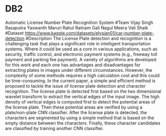 # DB2
Automatic License Number Plate Recognition System 
#Team
Vijay Singh Rasaputra
Yaswanth Maruri
Rahul Ratnam Gali
Nagul Meera Vali Shaik
#Dataset
https://www.kaggle.com/datasets/elysian01/car-number-plate-detection
#Description
The License Plate detection and recognition is a 
challenging task that plays a significant role in intelligent 
transportation systems. Where it could be used as a core in 
various applications, such as security, traffic control, and 
electronic payment systems (e.g., freeway toll payment and 
parking fee payment). A variety of algorithms are 
developed for this work and each one has advantages and 
disadvantages for extracting plates in images under 
different circumstances. However, the complexity of some 
methods requires a high calculation cost and this could be 
time-consuming. In the current paper, a simple and efficient 
method is proposed to tackle the issue of license plate 
detection and character recognition. The license plate is 
detected first based on the two dimensional wavelet 
transform to extract the vertical edges of the input image. 
The high density of vertical edges is computed first to 
detect the potential areas of the license plate. Then these 
potential areas are verified by using a plate/non-plate CNN 
classifier. After the license plate is detected, the characters 
are segmented by using a simple method that is based on 
the empty distance between the characters. Finally, these 
character candidates are classified by training another CNN 
classifier. 
